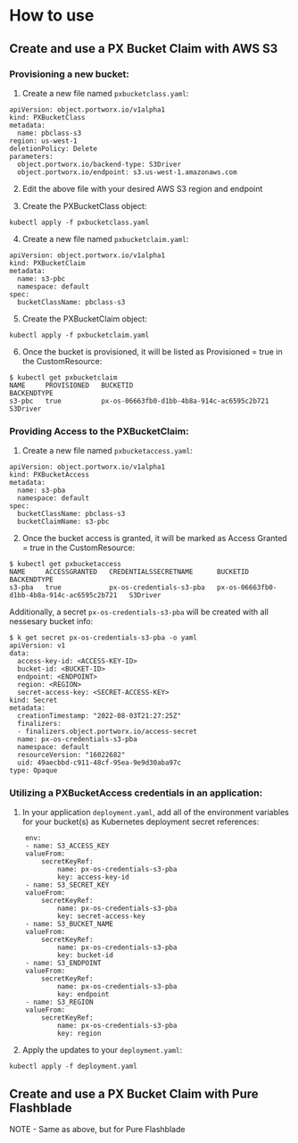 # How to use

## Create and use a PX Bucket Claim with AWS S3

### Provisioning a new bucket:

1. Create a new file named `pxbucketclass.yaml`:

```
apiVersion: object.portworx.io/v1alpha1
kind: PXBucketClass
metadata:
  name: pbclass-s3
region: us-west-1
deletionPolicy: Delete
parameters:
  object.portworx.io/backend-type: S3Driver
  object.portworx.io/endpoint: s3.us-west-1.amazonaws.com
```

2. Edit the above file with your desired AWS S3 region and endpoint

3. Create the PXBucketClass object:

```
kubectl apply -f pxbucketclass.yaml
```

4. Create a new file named `pxbucketclaim.yaml`:

```
apiVersion: object.portworx.io/v1alpha1
kind: PXBucketClaim
metadata:
  name: s3-pbc
  namespace: default
spec:
  bucketClassName: pbclass-s3
```

5. Create the PXBucketClaim object:

```
kubectl apply -f pxbucketclaim.yaml
```

6. Once the bucket is provisioned, it will be listed as Provisioned = true in the CustomResource:

```
$ kubectl get pxbucketclaim
NAME     PROVISIONED   BUCKETID                                     BACKENDTYPE
s3-pbc   true          px-os-06663fb0-d1bb-4b8a-914c-ac6595c2b721   S3Driver
```

### Providing Access to the PXBucketClaim:

1. Create a new file named `pxbucketaccess.yaml`:

```
apiVersion: object.portworx.io/v1alpha1
kind: PXBucketAccess
metadata:
  name: s3-pba
  namespace: default
spec:
  bucketClassName: pbclass-s3
  bucketClaimName: s3-pbc
```

2. Once the bucket access is granted, it will be marked as Access Granted = true in the CustomResource:

```
$ kubectl get pxbucketaccess
NAME     ACCESSGRANTED   CREDENTIALSSECRETNAME      BUCKETID                                     BACKENDTYPE
s3-pba   true            px-os-credentials-s3-pba   px-os-06663fb0-d1bb-4b8a-914c-ac6595c2b721   S3Driver
```

Additionally, a secret `px-os-credentials-s3-pba` will be created with all nessesary bucket info:

```
$ k get secret px-os-credentials-s3-pba -o yaml
apiVersion: v1
data:
  access-key-id: <ACCESS-KEY-ID>
  bucket-id: <BUCKET-ID>
  endpoint: <ENDPOINT>
  region: <REGION>
  secret-access-key: <SECRET-ACCESS-KEY>
kind: Secret
metadata:
  creationTimestamp: "2022-08-03T21:27:25Z"
  finalizers:
  - finalizers.object.portworx.io/access-secret
  name: px-os-credentials-s3-pba
  namespace: default
  resourceVersion: "16022682"
  uid: 49aecbbd-c911-48cf-95ea-9e9d30aba97c
type: Opaque
```

### Utilizing a PXBucketAccess credentials in an application:

1. In your application `deployment.yaml`, add all of the environment variables for your bucket(s) as Kubernetes deployment secret references:

```
    env:
    - name: S3_ACCESS_KEY
    valueFrom:
        secretKeyRef:
            name: px-os-credentials-s3-pba
            key: access-key-id
    - name: S3_SECRET_KEY
    valueFrom:
        secretKeyRef:
            name: px-os-credentials-s3-pba
            key: secret-access-key
    - name: S3_BUCKET_NAME
    valueFrom:
        secretKeyRef:
            name: px-os-credentials-s3-pba
            key: bucket-id
    - name: S3_ENDPOINT
    valueFrom:
        secretKeyRef:
            name: px-os-credentials-s3-pba
            key: endpoint
    - name: S3_REGION
    valueFrom:
        secretKeyRef:
            name: px-os-credentials-s3-pba
            key: region
```

2. Apply the updates to your `deployment.yaml`:

```
kubectl apply -f deployment.yaml
```

## Create and use a PX Bucket Claim with Pure Flashblade

NOTE - Same as above, but for Pure Flashblade